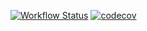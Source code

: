 [![Workflow Status](https://github.com/mstniy/computed.dart/actions/workflows/dart.yml/badge.svg)](https://github.com/mstniy/computed.dart/actions?query=branch%3Amaster) [![codecov](https://codecov.io/github/mstniy/computed.dart/graph/badge.svg?token=VVG1YCC1FL)](https://codecov.io/github/mstniy/computed.dart)
